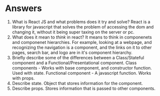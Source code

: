 # Answers

1.  What is React JS and what problems does it try and solve?
React is a library for javascript that solves the problem of accessing the dom and changing it, without it being super taxing on the server or pc.
2.  What does it mean to _think_ in react?
 It means to think in componenets and componenet hierarchies. For example, looking at a webpage, and recognizing the navigation is a component, and the links on it to other pages, search bar, and logo are in it's component hierarchy.
3.  Briefly describe some of the differences between a Class/Stateful component and a Functional/Presentational component.
Class components - Works with base component, and constructor function. Used with state.
 Functional component - A javascript function. Works with props.
4.  Describe state.
 Object that stores information for the component.
5.  Describe props.
Stores information that is passed to other components.
